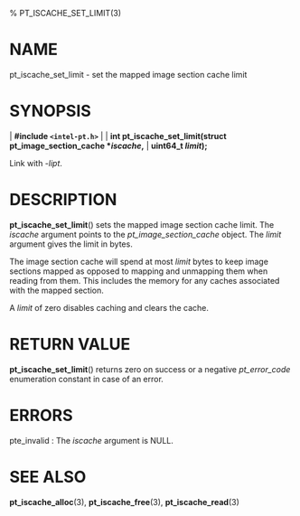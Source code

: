 % PT_ISCACHE_SET_LIMIT(3)

<!---
 ! Copyright (C) 2017-2025 Intel Corporation
 ! SPDX-License-Identifier: BSD-3-Clause
 !
 ! Redistribution and use in source and binary forms, with or without
 ! modification, are permitted provided that the following conditions are met:
 !
 !  * Redistributions of source code must retain the above copyright notice,
 !    this list of conditions and the following disclaimer.
 !  * Redistributions in binary form must reproduce the above copyright notice,
 !    this list of conditions and the following disclaimer in the documentation
 !    and/or other materials provided with the distribution.
 !  * Neither the name of Intel Corporation nor the names of its contributors
 !    may be used to endorse or promote products derived from this software
 !    without specific prior written permission.
 !
 ! THIS SOFTWARE IS PROVIDED BY THE COPYRIGHT HOLDERS AND CONTRIBUTORS "AS IS"
 ! AND ANY EXPRESS OR IMPLIED WARRANTIES, INCLUDING, BUT NOT LIMITED TO, THE
 ! IMPLIED WARRANTIES OF MERCHANTABILITY AND FITNESS FOR A PARTICULAR PURPOSE
 ! ARE DISCLAIMED. IN NO EVENT SHALL THE COPYRIGHT OWNER OR CONTRIBUTORS BE
 ! LIABLE FOR ANY DIRECT, INDIRECT, INCIDENTAL, SPECIAL, EXEMPLARY, OR
 ! CONSEQUENTIAL DAMAGES (INCLUDING, BUT NOT LIMITED TO, PROCUREMENT OF
 ! SUBSTITUTE GOODS OR SERVICES; LOSS OF USE, DATA, OR PROFITS; OR BUSINESS
 ! INTERRUPTION) HOWEVER CAUSED AND ON ANY THEORY OF LIABILITY, WHETHER IN
 ! CONTRACT, STRICT LIABILITY, OR TORT (INCLUDING NEGLIGENCE OR OTHERWISE)
 ! ARISING IN ANY WAY OUT OF THE USE OF THIS SOFTWARE, EVEN IF ADVISED OF THE
 ! POSSIBILITY OF SUCH DAMAGE.
 !-->

# NAME

pt_iscache_set_limit - set the mapped image section cache limit


# SYNOPSIS

| **\#include `<intel-pt.h>`**
|
| **int pt_iscache_set_limit(struct pt_image_section_cache \**iscache*,**
|                          **uint64_t *limit*);**

Link with *-lipt*.


# DESCRIPTION

**pt_iscache_set_limit**() sets the mapped image section cache limit.  The
*iscache* argument points to the *pt_image_section_cache* object.  The *limit*
argument gives the limit in bytes.

The image section cache will spend at most *limit* bytes to keep image sections
mapped as opposed to mapping and unmapping them when reading from them.  This
includes the memory for any caches associated with the mapped section.

A *limit* of zero disables caching and clears the cache.


# RETURN VALUE

**pt_iscache_set_limit**() returns zero on success or a negative *pt_error_code*
enumeration constant in case of an error.


# ERRORS

pte_invalid
:   The *iscache* argument is NULL.


# SEE ALSO

**pt_iscache_alloc**(3), **pt_iscache_free**(3), **pt_iscache_read**(3)

